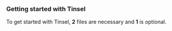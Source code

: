 ### Getting started with Tinsel

To get started with Tinsel, **2** files are necessary and **1** is optional.